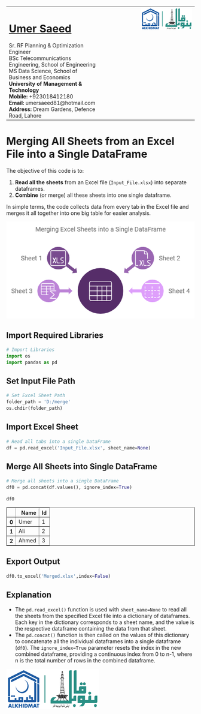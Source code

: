 <table style="border-collapse: collapse;">
  <tr>
    <td style="vertical-align: top;">
      <h1><a href="https://www.linkedin.com/in/engumersaeed/">Umer Saeed</a></h1>
      Sr. RF Planning & Optimization Engineer<br>
      BSc Telecommunications Engineering, School of Engineering<br>
      MS Data Science, School of Business and Economics<br>
      <strong>University of Management & Technology</strong><br>
      <strong>Mobile:</strong> +923018412180<br>
      <strong>Email:</strong> umersaeed81@hotmail.com<br>
      <strong>Address:</strong> Dream Gardens, Defence Road, Lahore<br>
    </td>
    <td style="vertical-align: top; padding-left: 100px;">
      <img src="https://github.com/Umersaeed81/File_Management_Operations/blob/main/log/banoqabil.png?raw=true" alt="Bano Qabil Logo" width="500"/>
    </td>
  </tr>
</table>

# Merging All Sheets from an Excel File into a Single DataFrame

The objective of this code is to:

1. **Read all the sheets** from an Excel file (`Input_File.xlsx`) into separate dataframes.
2. **Combine** (or merge) all these sheets into one single dataframe.

In simple terms, the code collects data from every tab in the Excel file and merges it all together into one big table for easier analysis.

![](https://github.com/Umersaeed81/Pands-/blob/main/Combining_Data_from_Single_or_Multiple_Excel_Files_into_One_DataFrame/Example_1.png?raw=true)

## Import Required Libraries


```python
# Import Libraries
import os
import pandas as pd
```

## Set Input File Path


```python
# Set Excel Sheet Path
folder_path = 'D:/merge'
os.chdir(folder_path)
```

## Import Excel Sheet


```python
# Read all tabs into a single DataFrame
df = pd.read_excel('Input_File.xlsx', sheet_name=None)
```

## Merge All Sheets into Single DataFrame


```python
# Merge all sheets into a single DataFrame
df0 = pd.concat(df.values(), ignore_index=True)
```


```python
df0
```





<table border="1" class="dataframe">
  <thead>
    <tr style="text-align: right;">
      <th></th>
      <th>Name</th>
      <th>Id</th>
    </tr>
  </thead>
  <tbody>
    <tr>
      <th>0</th>
      <td>Umer</td>
      <td>1</td>
    </tr>
    <tr>
      <th>1</th>
      <td>Ali</td>
      <td>2</td>
    </tr>
    <tr>
      <th>2</th>
      <td>Ahmed</td>
      <td>3</td>
    </tr>
  </tbody>
</table>
</div>



## Export Output


```python
df0.to_excel('Merged.xlsx',index=False)
```

## Explanation
- The `pd.read_excel()` function is used with `sheet_name=None` to read all the sheets from the specified Excel file into a dictionary of dataframes. Each key in the dictionary corresponds to a sheet name, and the value is the respective dataframe containing the data from that sheet.
- The `pd.concat()` function is then called on the values of this dictionary to concatenate all the individual dataframes into a single dataframe (`df0`). The `ignore_index=True` parameter resets the index in the new combined dataframe, providing a continuous index from 0 to n-1, where n is the total number of rows in the combined dataframe.

![](https://github.com/Umersaeed81/File_Management_Operations/blob/main/log/banoqabil.png?raw=true)
